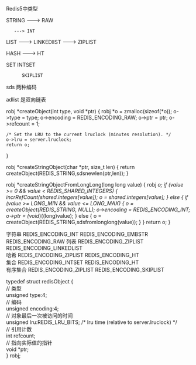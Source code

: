 Redis5中类型


STRING ---> RAW

       ---> INT


LIST ---> LINKEDlIST
     ---> ZIPLIST


HASH ---> HT

SET       INTSET

          SKIPLIST


sds 两种编码 

adlist 是双向链表



robj *createObject(int type, void *ptr) {
    robj *o = zmalloc(sizeof(*o));
    o->type = type;
    o->encoding = REDIS_ENCODING_RAW;
    o->ptr = ptr;
    o->refcount = 1;

    /* Set the LRU to the current lruclock (minutes resolution). */
    o->lru = server.lruclock;
    return o;
}


robj *createStringObject(char *ptr, size_t len) {
    return createObject(REDIS_STRING,sdsnewlen(ptr,len));
}


robj *createStringObjectFromLongLong(long long value) {
    robj *o;
    if (value >= 0 && value < REDIS_SHARED_INTEGERS) {
        incrRefCount(shared.integers[value]);
        o = shared.integers[value];
    } else {
        if (value >= LONG_MIN && value <= LONG_MAX) {
            o = createObject(REDIS_STRING, NULL);
            o->encoding = REDIS_ENCODING_INT;
            o->ptr = (void*)((long)value);
        } else {
            o = createObject(REDIS_STRING,sdsfromlonglong(value));
        }
    }
    return o;
}

字符串	REDIS_ENCODING_INT	REDIS_ENCODING_EMBSTR	REDIS_ENCODING_RAW
列表	REDIS_ENCODING_ZIPLIST	REDIS_ENCODING_LINKEDLIST	
哈希	REDIS_ENCODING_ZIPLIST	REDIS_ENCODING_HT	
集合	REDIS_ENCODING_INTSET	REDIS_ENCODING_HT	
有序集合	REDIS_ENCODING_ZIPLIST	REDIS_ENCODING_SKIPLIST	

typedef struct redisObject {  
    // 类型  
    unsigned type:4;  
    // 编码  
    unsigned encoding:4;  
    // 对象最后一次被访问的时间  
    unsigned lru:REDIS_LRU_BITS; /* lru time (relative to server.lruclock) */  
    // 引用计数  
    int refcount;  
    // 指向实际值的指针  
    void *ptr;  
} robj;  